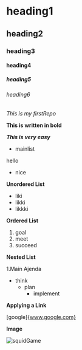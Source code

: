 # heading1
## heading2
### heading3
#### heading4
##### heading5
###### heading6

*This is my firstRepo*

**This is written in bold**

***This is very easy***
 
  - mainlist

hello

  - nice

**Unordered List**

 - liki
 - likki
 - likkki
 
**Ordered List**

 1. goal
 2. meet
 3. succeed

**Nested List**

1.Main Ajenda
  - think
    - plan
      - implement
      
 **Applying a Link**
 
[google]{www.google.com}     

**Image**

![squidGame](https://gerhardinger.org/wp-content/uploads/2018/03/icon-Peace-600.png)
